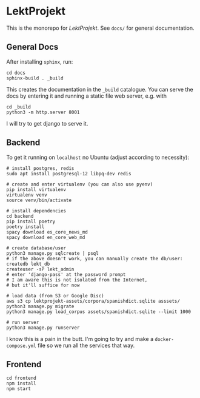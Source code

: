 # LektProjekt

This is the monorepo for _LektProjekt_. See `docs/` for general documentation.

## General Docs

After installing `sphinx`, run:

```
cd docs
sphinx-build . _build
```

This creates the documentation in the `_build` catalogue. You can serve the docs by entering it and running a static file web server, e.g. with

```
cd _build
python3 -m http.server 8001
```

I will try to get django to serve it.

## Backend

To get it running on `localhost` no Ubuntu (adjust according to necessity):

```
# install postgres, redis
sudo apt install postgresql-12 libpq-dev redis

# create and enter virtualenv (you can also use pyenv)
pip install virtualenv
virtualenv venv
source venv/bin/activate

# install dependencies
cd backend
pip install poetry
poetry install
spacy download es_core_news_md
spacy download en_core_web_md

# create database/user
python3 manage.py sqlcreate | psql
# if the above doesn't work, you can manually create the db/user:
createdb lekt_db
createuser -sP lekt_admin
# enter 'django-pass' at the password prompt
# I am aware this is not isolated from the Internet,
# but it'll suffice for now

# load data (from S3 or Google Disc)
aws s3 cp lektprojekt-assets/corpora/spanishdict.sqlite asssets/
python3 manage.py migrate
python3 manage.py load_corpus assets/spanishdict.sqlite --limit 1000

# run server
python3 manage.py runserver
```

I know this is a pain in the butt. I'm going to try and make a `docker-compose.yml` file so we run all the services that way.

## Frontend

```
cd frontend
npm install
npm start
```
